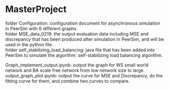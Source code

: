 # MasterProject

folder Configuration: configuration document for asynchronous simulation in PeerSim with 6 different graphs.  
folder MSE_data_0219: the output evaluation data including MSE and discrepancy that has been produced after simulation in PeerSim, and will be used in the python file.  
folder self_stabilizing_load_balancing: java file that has been added into PeerSim to simulate the algorithm: self-stabilizing load balancing algorithm.  

Graph_implement_output.ipynb: output the graph for WS small world network and BA scale free network from low network size to large.  
output_graph_plot.ipynb: output the curve for MSE and Discrepancy, do the fitting curve for them, and combine two curves to compare.  
 
